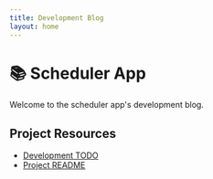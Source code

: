 ```yaml
---
title: Development Blog
layout: home
---
```


# 📚 Scheduler App

Welcome to the scheduler app's development blog.

## Project Resources

- [Development TODO](TODO.md)
- [Project README](README.md)